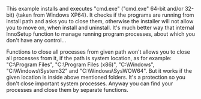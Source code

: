 This example installs and executes "cmd.exe" ("cmd.exe" 64-bit and/or 32-bit) {taken from Windows XP64}. It checks if the programs are running from install path and asks you to close them, otherwise the installer will not allow you to move on, when install and uninstall. It's much better way that internal InnoSetup function to manage running program processes, about which you don't have any control...

Functions to close all processes from given path won't allows you to close all processes from it, if the path is system location, as for example: "C:\Program Files", "C:\Program Files (x86)", "C:\Windows", "C:\Windows\System32" and "C:\Windows\SysWOW64". But it works if the given location is inside above mentioned folders. It's a protection so you don't close important system processes. Anyway you can find your processes and close them by separate functions.

